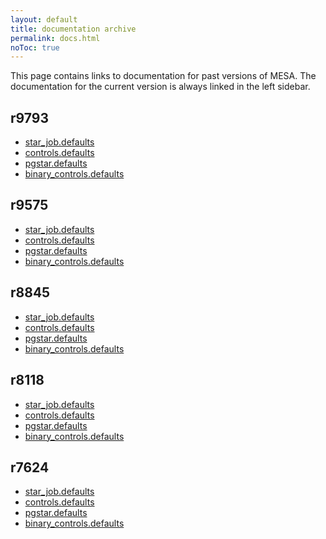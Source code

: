 ```yaml
---
layout: default
title: documentation archive
permalink: docs.html
noToc: true
---
```


This page contains links to documentation for past versions of MESA.
The documentation for the current version is always linked in the left
sidebar.

## r9793

  + [star\_job.defaults](/docs/r9793/star_job_defaults.html)
  + [controls.defaults](/docs/r9793/controls_defaults.html)
  + [pgstar.defaults](/docs/r9793/pgstar_defaults.html)
  + [binary\_controls.defaults](/docs/r9793/binary_controls_defaults.html)


## r9575

  + [star\_job.defaults](/docs/r9575/star_job_defaults.html)
  + [controls.defaults](/docs/r9575/controls_defaults.html)
  + [pgstar.defaults](/docs/r9575/pgstar_defaults.html)
  + [binary\_controls.defaults](/docs/r9575/binary_controls_defaults.html)


## r8845

  + [star\_job.defaults](/docs/r8845/star_job_defaults.html)
  + [controls.defaults](/docs/r8845/controls_defaults.html)
  + [pgstar.defaults](/docs/r8845/pgstar_defaults.html)
  + [binary\_controls.defaults](/docs/r8845/binary_controls_defaults.html)

## r8118

  + [star\_job.defaults](/docs/r8118/star_job_defaults.html)
  + [controls.defaults](/docs/r8118/controls_defaults.html)
  + [pgstar.defaults](/docs/r8118/pgstar_defaults.html)
  + [binary\_controls.defaults](/docs/r8118/binary_controls_defaults.html)

## r7624

  + [star\_job.defaults](/docs/r7624/star_job_defaults.html)
  + [controls.defaults](/docs/r7624/controls_defaults.html)
  + [pgstar.defaults](/docs/r7624/pgstar_defaults.html)
  + [binary\_controls.defaults](/docs/r7624/binary_controls_defaults.html)
